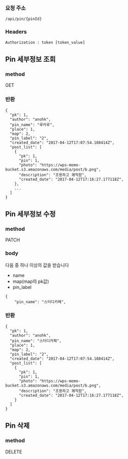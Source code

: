### 요청 주소

```
/api/pin/{pinId}
```
### Headers
```
Authorization : token [token_value]
```


## Pin 세부정보 조회


### method
GET

### 반환

```
{
  "pk": 1,
  "author": "anohk",
  "pin_name": "루카루",
  "place": 1,
  "map": 2,
  "pin_label": "2",
  "created_date": "2017-04-12T17:07:54.108414Z",
  "post_list": [
    {
      "pk": 1,
      "pin": 1,
      "photo": "https://wps-momo-bucket.s3.amazonaws.com/media/post/b.png",
      "description": "조용하고 쾌적함",
      "created_date": "2017-04-12T17:16:27.177118Z",
    },
    ...
  ]
}
```

## Pin 세부정보 수정


### method

PATCH

### body

다음 중 하나 이상의 값을 받습니다  

- name
- map(map의 pk값)
- pin_label

```
{
    "pin_name": "스터디카페",

```

### 반환

```
{
  "pk": 1,
  "author": "anohk",
  "pin_name": "스터디카페",
  "place": 1,
  "map": 2,
  "pin_label": "2",
  "created_date": "2017-04-12T17:07:54.108414Z",
  "post_list": [
    {
      "pk": 1,
      "pin": 1,
      "photo": "https://wps-momo-bucket.s3.amazonaws.com/media/post/b.png",
      "description": "조용하고 쾌적함",
      "created_date": "2017-04-12T17:16:27.177118Z",
    }
  ]
}
```

## Pin 삭제

### method

DELETE